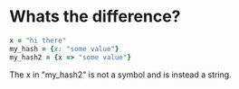 # Whats the difference?

```ruby
x = "hi there"
my_hash = {x: "some value"}
my_hash2 = {x => "some value"}
```

The x in "my_hash2" is not a symbol and is instead a string.
